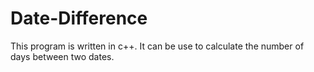 # Date-Difference
This program is written in c++. It can be use to calculate the number of days between two dates.
